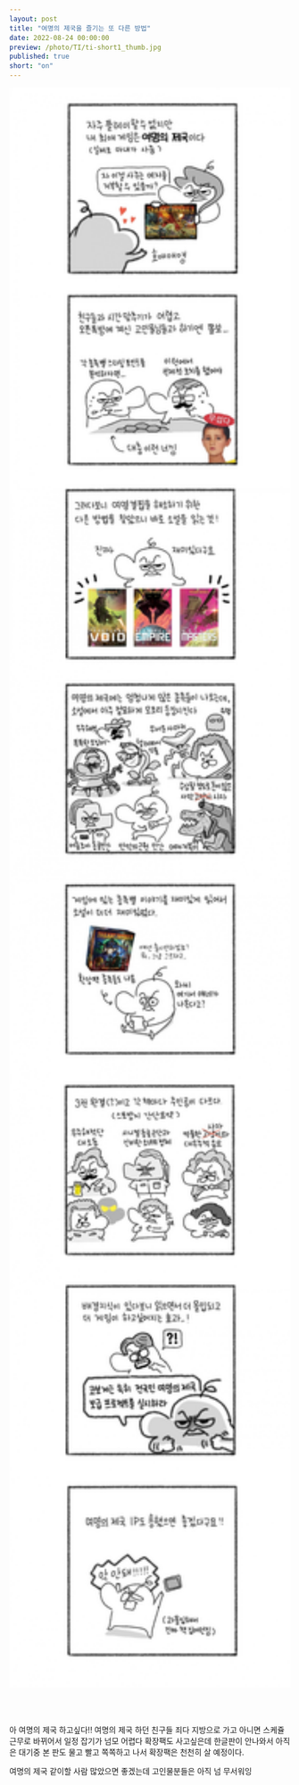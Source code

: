 ```yaml
---
layout: post
title: "여명의 제국을 즐기는 또 다른 방법"
date: 2022-08-24 00:00:00
preview: /photo/TI/ti-short1_thumb.jpg
published: true
short: "on"
---
```


<img src="/photo/TI/ti-short1.jpg" width="1000">

<br/><br/>

아 여명의 제국 하고싶다!!
여명의 제국 하던 친구들 죄다 지방으로 가고 아니면 스케쥴 근무로 바뀌어서 일정 잡기가 넘모 어렵다
확장팩도 사고싶은데 한글판이 안나와서 아직은 대기중
본 판도 물고 빨고 쪽쪽하고 나서 확장팩은 천천히 살 예정이다.

여명의 제국 같이할 사람 많았으면 좋겠는데
고인물분들은 아직 넘 무서워잉

